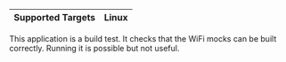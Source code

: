 | Supported Targets | Linux |
| ----------------- | ----- |

This application is a build test. It checks that the WiFi mocks can be built correctly. Running it is possible but not useful.
